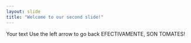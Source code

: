 ```yaml
---
layout: slide
title: "Welcome to our second slide!"
---
```

Your text
Use the left arrow to go back
EFECTIVAMENTE, SON TOMATES!
